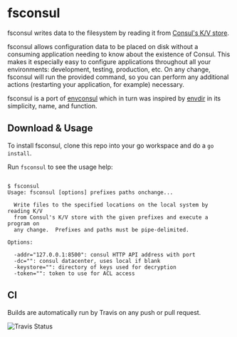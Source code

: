 # fsconsul

fsconsul writes data to the filesystem by reading it from [Consul's K/V store](http://www.consul.io).

fsconsul allows configuration data to be placed on disk without a consuming application
needing to know about the existence of Consul. This makes it especially easy to configure
applications throughout all your environments: development, testing, production, etc.  On
any change, fsconsul will run the provided command, so you can perform any additional actions
(restarting your application, for example) necessary.

fsconsul is a port of [envconsul](https://github.com/hashicorp/envconsul) which in turn was inspired by [envdir](http://cr.yp.to/daemontools/envdir.html)
in its simplicity, name, and function.

## Download & Usage

To install fsconsul, clone this repo into your go workspace and do a `go install`.

Run `fsconsul` to see the usage help:

```

$ fsconsul
Usage: fsconsul [options] prefixes paths onchange...

  Write files to the specified locations on the local system by reading K/V
  from Consul's K/V store with the given prefixes and execute a program on
  any change.  Prefixes and paths must be pipe-delimited.

Options:

  -addr="127.0.0.1:8500": consul HTTP API address with port
  -dc="": consul datacenter, uses local if blank
  -keystore="": directory of keys used for decryption
  -token="": token to use for ACL access
```

## CI

Builds are automatically run by Travis on any push or pull request.

![Travis Status](https://travis-ci.org/ryanbreen/fsconsul.svg?branch=master)